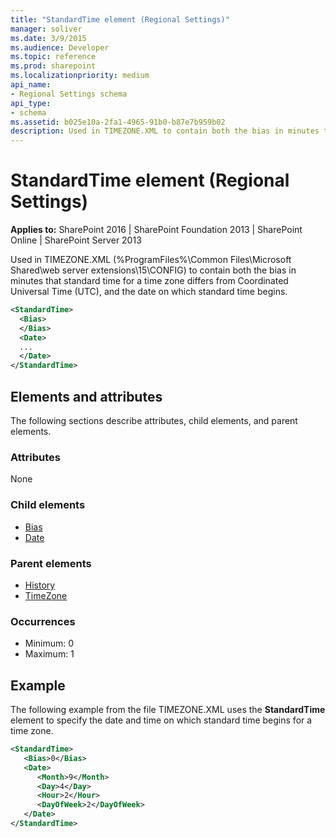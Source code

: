 ```yaml
---
title: "StandardTime element (Regional Settings)"
manager: soliver
ms.date: 3/9/2015
ms.audience: Developer
ms.topic: reference
ms.prod: sharepoint
ms.localizationpriority: medium
api_name:
- Regional Settings schema
api_type:
- schema
ms.assetid: b025e10a-2fa1-4965-91b0-b87e7b959b02
description: Used in TIMEZONE.XML to contain both the bias in minutes that standard time for a time zone differs from Coordinated Universal Time (UTC), and the date on which standard time begins.
---
```


# StandardTime element (Regional Settings)

**Applies to:** SharePoint 2016 | SharePoint Foundation 2013 | SharePoint Online | SharePoint Server 2013
  
Used in TIMEZONE.XML (%ProgramFiles%\Common Files\Microsoft Shared\web server extensions\15\CONFIG) to contain both the bias in minutes that standard time for a time zone differs from Coordinated Universal Time (UTC), and the date on which standard time begins.
  
```XML
<StandardTime>
  <Bias>
  </Bias>
  <Date>
  ...
  </Date>
</StandardTime>
```

## Elements and attributes

The following sections describe attributes, child elements, and parent elements.

### Attributes

None
   
### Child elements

- [Bias](bias-element-regional-settings.md)
- [Date](date-element-regional-settings.md)
   
### Parent elements

- [History](history-element-regional-settings.md)
- [TimeZone](timezone-element-regional-settings.md)
   
### Occurrences

- Minimum: 0
- Maximum: 1  
   
## Example

The following example from the file TIMEZONE.XML uses the **StandardTime** element to specify the date and time on which standard time begins for a time zone. 
  
```XML
<StandardTime>
   <Bias>0</Bias>
   <Date>
      <Month>9</Month>
      <Day>4</Day>
      <Hour>2</Hour>
      <DayOfWeek>2</DayOfWeek>
   </Date>
</StandardTime>
```


